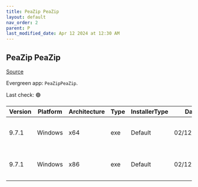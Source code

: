 ```yaml
---
title: PeaZip PeaZip
layout: default
nav_order: 2
parent: P
last_modified_date: Apr 12 2024 at 12:30 AM
---
```


## PeaZip PeaZip

[Source](https://peazip.github.io/)

Evergreen app: `PeaZipPeaZip`. 

Last check: 🟢

| Version | Platform | Architecture | Type | InstallerType | Date       | Size    | URI                                                                                                                                                                    |
| ------- | -------- | ------------ | ---- | ------------- | ---------- | ------- | ---------------------------------------------------------------------------------------------------------------------------------------------------------------------- |
| 9.7.1   | Windows  | x64          | exe  | Default       | 02/12/2024 | 9748200 | [https://github.com/peazip/PeaZip/releases/download/9.7.1/peazip-9.7.1.WIN64.exe](https://github.com/peazip/PeaZip/releases/download/9.7.1/peazip-9.7.1.WIN64.exe)     |
| 9.7.1   | Windows  | x86          | exe  | Default       | 02/12/2024 | 8857527 | [https://github.com/peazip/PeaZip/releases/download/9.7.1/peazip-9.7.1.WINDOWS.exe](https://github.com/peazip/PeaZip/releases/download/9.7.1/peazip-9.7.1.WINDOWS.exe) |
